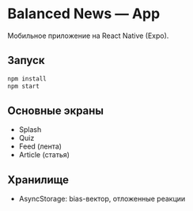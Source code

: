 # Balanced News — App

Мобильное приложение на React Native (Expo).

## Запуск

```bash
npm install
npm start
```

## Основные экраны
- Splash
- Quiz
- Feed (лента)
- Article (статья)

## Хранилище
- AsyncStorage: bias-вектор, отложенные реакции 